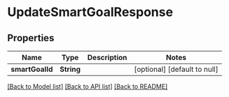 # UpdateSmartGoalResponse
## Properties

| Name | Type | Description | Notes |
|------------ | ------------- | ------------- | -------------|
| **smartGoalId** | **String** |  | [optional] [default to null] |

[[Back to Model list]](../README.md#documentation-for-models) [[Back to API list]](../README.md#documentation-for-api-endpoints) [[Back to README]](../README.md)


